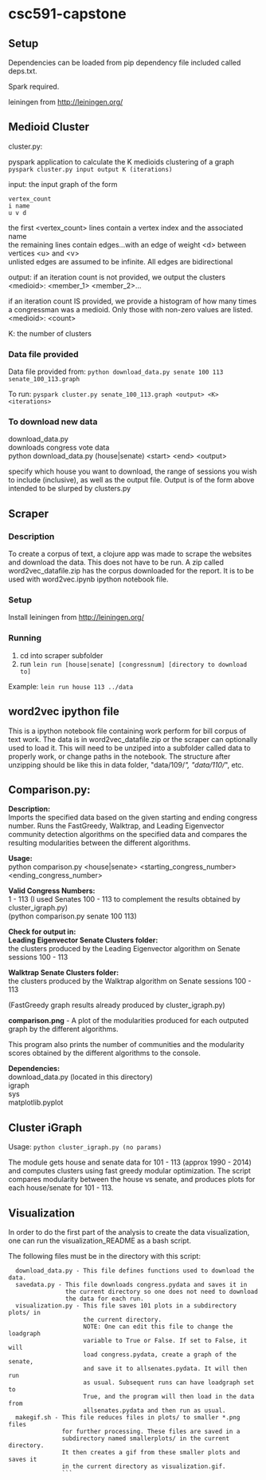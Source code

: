 # csc591-capstone

## Setup

Dependencies can be loaded from pip dependency file included called deps.txt.

Spark required.

leiningen from http://leiningen.org/

## Medioid Cluster
cluster.py:

pyspark application to calculate the K medioids clustering of a graph
```pyspark cluster.py input output K (iterations)```

input: the input graph of the form
```
vertex_count
i name
u v d
```

the first &lt;vertex_count&gt; lines contain a vertex index and the associated name<br>
the remaining lines contain edges...with an edge of weight &lt;d&gt; between vertices &lt;u&gt; and &lt;v&gt;<br>
unlisted edges are assumed to be infinite. All edges are bidirectional

output: if an iteration count is not provided, we output the clusters
&lt;medioid&gt;: &lt;member_1&gt; &lt;member_2&gt;...

if an iteration count IS provided, we provide a histogram of how many times a congressman was a medioid. Only those with non-zero values are listed.<br>
&lt;medioid&gt;: &lt;count&gt;

K: the number of clusters

### Data file provided

Data file provided from:
```python download_data.py senate 100 113 senate_100_113.graph```

To run:
```pyspark cluster.py senate_100_113.graph <output> <K> <iterations>```

### To download new data
download_data.py<br>
downloads congress vote data<br>
python download_data.py (house|senate) &lt;start&gt; &lt;end&gt; &lt;output&gt;

specify which house you want to download, the range of sessions you wish to include (inclusive), as well as the output file. Output is of the form above intended to be slurped by clusters.py

## Scraper

### Description

To create a corpus of text, a clojure app was made to scrape the websites and download the data. This does not have to be run. A zip called word2vec_datafile.zip has the corpus downloaded for the report. It is to be used with word2vec.ipynb ipython notebook file.

### Setup

Install leiningen from http://leiningen.org/

### Running

1. cd into scraper subfolder
2. run 
``` lein run [house|senate] [congressnum] [directory to download to] ```

Example:
``` lein run house 113 ../data ```

## word2vec ipython file

This is a ipython notebook file containing work perform for bill corpus of text work. The data is in word2vec_datafile.zip or the scraper can optionally used to load it. This will need to be unziped into a subfolder called data to properly work, or change paths in the notebook. The structure after unzipping should be like this in data folder, "data/109/*", "data/110/*", etc.

## Comparison.py:

**Description:**<br>
Imports the specified data based on the given starting and ending congress number.
Runs the FastGreedy, Walktrap, and Leading Eigenvector community detection algorithms
on the specified data and compares the resulting modularities between the different algorithms.

**Usage:**<br>
python comparison.py &lt;house|senate&gt; &lt;starting_congress_number&gt; &lt;ending_congress_number&gt;<br>

**Valid Congress Numbers:**<br>
1 - 113 (I used Senates 100 - 113 to complement the results obtained by cluster_igraph.py)<br>
(python comparison.py senate 100 113)

**Check for output in:**<br>
**Leading Eigenvector Senate Clusters folder:**<br> the clusters produced by the Leading Eigenvector algorithm on Senate sessions 100 - 113

**Walktrap Senate Clusters folder:**<br> the clusters produced by the Walktrap algorithm on Senate sessions 100 - 113

(FastGreedy graph results already produced by cluster_igraph.py)

**comparison.png** - A plot of the modularities produced for each outputed graph by the different algorithms. 

This program also prints the number of communities and the modularity scores
obtained by the different algorithms to the console.

**Dependencies:**<br>
download_data.py (located in this directory)<br>
igraph<br>
sys<br>
matplotlib.pyplot

## Cluster iGraph

Usage: ```python cluster_igraph.py (no params)```

The module gets house and senate data for 101 - 113 (approx 1990 - 2014) and computes clusters
using fast greedy modular optimization. The script compares modularity between the house vs senate,
and produces plots for each house/senate for 101 - 113.

## Visualization

In order to do the first part of the analysis to create the data 
 visualization, one can run the visualization_README as a bash script. 
 
 The following files must be in the directory with this script:
 ```
   download_data.py - This file defines functions used to download the data.
   savedata.py - This file downloads congress.pydata and saves it in 
                 the current directory so one does not need to download
                 the data for each run.
   visualization.py - This file saves 101 plots in a subdirectory plots/ in
                      the current directory. 
                      NOTE: One can edit this file to change the loadgraph
                      variable to True or False. If set to False, it will
                      load congress.pydata, create a graph of the senate,
                      and save it to allsenates.pydata. It will then run
                      as usual. Subsequent runs can have loadgraph set to
                      True, and the program will then load in the data from
                      allsenates.pydata and then run as usual. 
   makegif.sh - This file reduces files in plots/ to smaller *.png files 
                for further processing. These files are saved in a 
                subdirectory named smallerplots/ in the current directory.
                It then creates a gif from these smaller plots and saves it
                in the current directory as visualization.gif.
                ```

